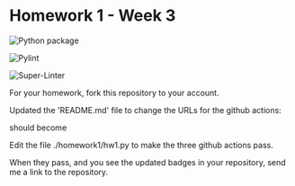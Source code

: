 # Homework 1 - Week 3

![Python package](https://github.com/vcu-venablean/root_homework1/workflows/Python%20package/badge.svg)

![Pylint](https://github.com/vcu-venablean/root_homework1/workflows/Pylint/badge.svg)

![Super-Linter](https://github.com/vcu-venablean/root_homework1/workflows/Super-Linter/badge.svg)

For your homework, fork this repository to your account.

Updated the 'README.md' file to change the URLs for the github actions:

should become

Edit the file ./homework1/hw1.py to make the three github actions pass.

When they pass, and you see the updated badges in your repository, send me a link to the repository.
